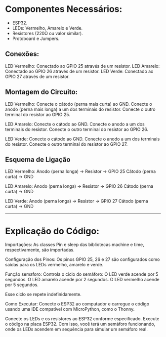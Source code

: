 # Componentes Necessários:

- ESP32.
- LEDs: Vermelho, Amarelo e Verde.
- Resistores (220Ω ou valor similar).
- Protoboard e Jumpers.

## Conexões:
LED Vermelho: Conectado ao GPIO 25 através de um resistor.
LED Amarelo: Conectado ao GPIO 26 através de um resistor.
LED Verde: Conectado ao GPIO 27 através de um resistor.

## Montagem do Circuito:

LED Vermelho:
Conecte o cátodo (perna mais curta) ao GND.
Conecte o anodo (perna mais longa) a um dos terminais do resistor.
Conecte o outro terminal do resistor ao GPIO 25.

LED Amarelo:
Conecte o cátodo ao GND.
Conecte o anodo a um dos terminais do resistor.
Conecte o outro terminal do resistor ao GPIO 26.

LED Verde:
Conecte o cátodo ao GND.
Conecte o anodo a um dos terminais do resistor.
Conecte o outro terminal do resistor ao GPIO 27.

## Esquema de Ligação

LED Vermelho:
  Anodo (perna longa) -> Resistor -> GPIO 25
  Cátodo (perna curta) -> GND

LED Amarelo:
  Anodo (perna longa) -> Resistor -> GPIO 26
  Cátodo (perna curta) -> GND

LED Verde:
  Anodo (perna longa) -> Resistor -> GPIO 27
  Cátodo (perna curta) -> GND

  -----------------------------------------------------------

# Explicação do Código:
Importações: As classes Pin e sleep das bibliotecas machine e time, respectivamente, são importadas.

Configuração dos Pinos: Os pinos GPIO 25, 26 e 27 são configurados como saídas para os LEDs vermelho, amarelo e verde.

Função semaforo: Controla o ciclo do semáforo:
O LED verde acende por 5 segundos.
O LED amarelo acende por 2 segundos.
O LED vermelho acende por 5 segundos.

Esse ciclo se repete indefinidamente.

Como Executar:
Conecte o ESP32 ao computador e carregue o código usando uma IDE compatível com MicroPython, como o Thonny.

Conecte os LEDs e os resistores ao ESP32 conforme especificado.
Execute o código na placa ESP32.
Com isso, você terá um semáforo funcionando, onde os LEDs acendem em sequência para simular um semáforo real.
